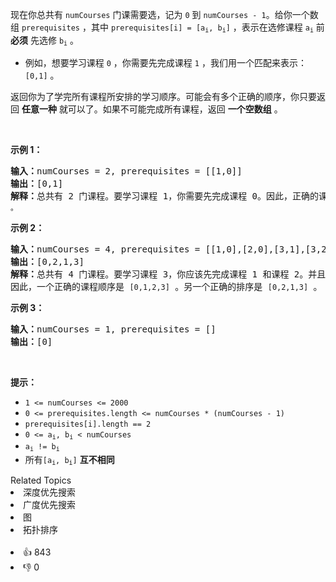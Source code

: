 <p>现在你总共有 <code>numCourses</code> 门课需要选，记为&nbsp;<code>0</code>&nbsp;到&nbsp;<code>numCourses - 1</code>。给你一个数组&nbsp;<code>prerequisites</code> ，其中 <code>prerequisites[i] = [a<sub>i</sub>, b<sub>i</sub>]</code> ，表示在选修课程 <code>a<sub>i</sub></code> 前 <strong>必须</strong> 先选修&nbsp;<code>b<sub>i</sub></code> 。</p>

<ul>
	<li>例如，想要学习课程 <code>0</code> ，你需要先完成课程&nbsp;<code>1</code> ，我们用一个匹配来表示：<code>[0,1]</code> 。</li>
</ul>

<p>返回你为了学完所有课程所安排的学习顺序。可能会有多个正确的顺序，你只要返回 <strong>任意一种</strong> 就可以了。如果不可能完成所有课程，返回 <strong>一个空数组</strong> 。</p>

<p>&nbsp;</p>

<p><strong>示例 1：</strong></p>

<pre>
<strong>输入：</strong>numCourses = 2, prerequisites = [[1,0]]
<strong>输出：</strong>[0,1]
<strong>解释：</strong>总共有 2 门课程。要学习课程 1，你需要先完成课程 0。因此，正确的课程顺序为 <code>[0,1] 。</code>
</pre>

<p><strong>示例 2：</strong></p>

<pre>
<strong>输入：</strong>numCourses = 4, prerequisites = [[1,0],[2,0],[3,1],[3,2]]
<strong>输出：</strong>[0,2,1,3]
<strong>解释：</strong>总共有 4 门课程。要学习课程 3，你应该先完成课程 1 和课程 2。并且课程 1 和课程 2 都应该排在课程 0 之后。
因此，一个正确的课程顺序是&nbsp;<code>[0,1,2,3]</code> 。另一个正确的排序是&nbsp;<code>[0,2,1,3]</code> 。</pre>

<p><strong>示例 3：</strong></p>

<pre>
<strong>输入：</strong>numCourses = 1, prerequisites = []
<strong>输出：</strong>[0]
</pre>

<p>&nbsp;</p>
<strong>提示：</strong>

<ul>
	<li><code>1 &lt;= numCourses &lt;= 2000</code></li>
	<li><code>0 &lt;= prerequisites.length &lt;= numCourses * (numCourses - 1)</code></li>
	<li><code>prerequisites[i].length == 2</code></li>
	<li><code>0 &lt;= a<sub>i</sub>, b<sub>i</sub> &lt; numCourses</code></li>
	<li><code>a<sub>i</sub> != b<sub>i</sub></code></li>
	<li>所有<code>[a<sub>i</sub>, b<sub>i</sub>]</code> <strong>互不相同</strong></li>
</ul>
<div><div>Related Topics</div><div><li>深度优先搜索</li><li>广度优先搜索</li><li>图</li><li>拓扑排序</li></div></div><br><div><li>👍 843</li><li>👎 0</li></div>
